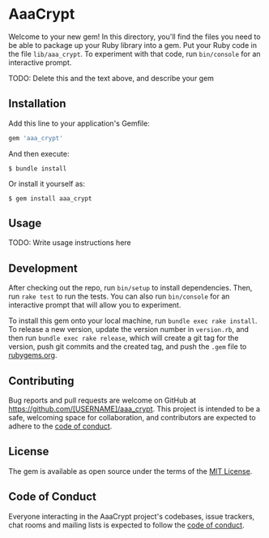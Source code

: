 # AaaCrypt

Welcome to your new gem! In this directory, you'll find the files you need to be able to package up your Ruby library into a gem. Put your Ruby code in the file `lib/aaa_crypt`. To experiment with that code, run `bin/console` for an interactive prompt.

TODO: Delete this and the text above, and describe your gem

## Installation

Add this line to your application's Gemfile:

```ruby
gem 'aaa_crypt'
```

And then execute:

    $ bundle install

Or install it yourself as:

    $ gem install aaa_crypt

## Usage

TODO: Write usage instructions here

## Development

After checking out the repo, run `bin/setup` to install dependencies. Then, run `rake test` to run the tests. You can also run `bin/console` for an interactive prompt that will allow you to experiment.

To install this gem onto your local machine, run `bundle exec rake install`. To release a new version, update the version number in `version.rb`, and then run `bundle exec rake release`, which will create a git tag for the version, push git commits and the created tag, and push the `.gem` file to [rubygems.org](https://rubygems.org).

## Contributing

Bug reports and pull requests are welcome on GitHub at https://github.com/[USERNAME]/aaa_crypt. This project is intended to be a safe, welcoming space for collaboration, and contributors are expected to adhere to the [code of conduct](https://github.com/[USERNAME]/aaa_crypt/blob/master/CODE_OF_CONDUCT.md).

## License

The gem is available as open source under the terms of the [MIT License](https://opensource.org/licenses/MIT).

## Code of Conduct

Everyone interacting in the AaaCrypt project's codebases, issue trackers, chat rooms and mailing lists is expected to follow the [code of conduct](https://github.com/[USERNAME]/aaa_crypt/blob/master/CODE_OF_CONDUCT.md).
